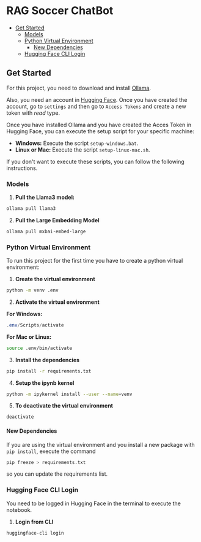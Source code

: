 # RAG Soccer ChatBot <!-- omit in toc -->

- [Get Started](#get-started)
  - [Models](#models)
  - [Python Virtual Environment](#python-virtual-environment)
    - [New Dependencies](#new-dependencies)
  - [Hugging Face CLI Login](#hugging-face-cli-login)

## Get Started

For this project, you need to download and install [Ollama](https://ollama.com/download). 

Also, you need an account in [Hugging Face](https://huggingface.co/). Once you have created the account, go to `settings` and then go to `Access Tokens` and create a new token with *read* type.

Once you have installed Ollama and you have created the Acces Token in Hugging Face, you can execute the setup script for your specific machine:

* **Windows:** Execute the script `setup-windows.bat`.
* **Linux or Mac:** Execute the script `setup-linux-mac.sh`.

If you don't want to execute these scripts, you can follow the following instructions.

### Models

1. **Pull the Llama3 model:**

```bash
ollama pull llama3
```

2. **Pull the Large Embedding Model**

```bash
ollama pull mxbai-embed-large
```

### Python Virtual Environment

To run this project for the first time you have to create a python virtual environment:

1. **Create the virtual environment**

```bash
python -m venv .env
```

2. **Activate the virtual environment**    

**For Windows:**

```powershell
.env/Scripts/activate
```

**For Mac or Linux:**

```bash
source .env/bin/activate
```

3. **Install the dependencies**

```bash
pip install -r requirements.txt
```

4. **Setup the ipynb kernel**

```bash
python -m ipykernel install --user --name=venv
```

5. **To deactivate the virtual environment**

```bash
deactivate
```

#### New Dependencies

If you are using the virtual environment and you install a new package with `pip install`, execute the command 

```bash
pip freeze > requirements.txt
```

so you can update the requirements list.

### Hugging Face CLI Login

You need to be logged in Hugging Face in the terminal to execute the notebook.

1. **Login from CLI**

```bash
huggingface-cli login
```
